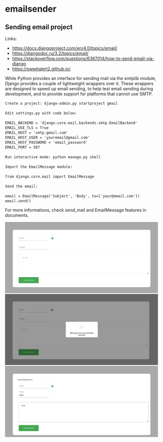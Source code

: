 # emailsender

<h2>Sending email project</h2>

Links:
- https://docs.djangoproject.com/en/4.0/topics/email/
- https://djangodoc.ru/3.2/topics/email/
- https://stackoverflow.com/questions/6367014/how-to-send-email-via-django
- https://sweetalert2.github.io/

While Python provides an interface for sending mail via the smtplib module, Django provides a couple of lightweight wrappers over it. These wrappers are designed to speed up email sending, to help test email sending during development, and to provide support for platforms that cannot use SMTP.


    Create a project: django-admin.py startproject gmail

    Edit settings.py with code below:

    EMAIL_BACKEND = 'django.core.mail.backends.smtp.EmailBackend'
    EMAIL_USE_TLS = True
    EMAIL_HOST = 'smtp.gmail.com'
    EMAIL_HOST_USER = 'youremail@gmail.com'
    EMAIL_HOST_PASSWORD = 'email_password'
    EMAIL_PORT = 587

    Run interactive mode: python manage.py shell

    Import the EmailMessage module:

    from django.core.mail import EmailMessage

    Send the email:

    email = EmailMessage('Subject', 'Body', to=['your@email.com'])
    email.send()

For more informations, check send_mail and EmailMessage features in documents.


![alt text](screens/1.jpg)
![alt text](screens/2.jpg)
![alt text](screens/3.jpg)